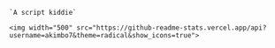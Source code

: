 <p align="center">
    
    `A script kiddie`
    
    <img width="500" src="https://github-readme-stats.vercel.app/api?username=akimbo7&theme=radical&show_icons=true">
</p>

